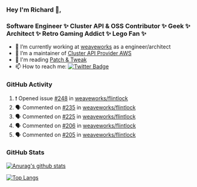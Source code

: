 ### Hey I'm Richard 👋, 

<h3 align="left">Software Engineer ✨ Cluster API & OSS Contributor ✨ Geek ✨ Architect ✨ Retro Gaming Addict ✨ Lego Fan ✨</h3>

- 🔭 I’m currently working at [weaveworks](https://github.com/weaveworks) as a engineer/architect
- 👯 I’m a maintainer of [Cluster API Provider AWS](https://github.com/kubernetes-sigs/cluster-api-provider-aws)
- 💬 I'm reading [Patch & Tweak](https://bjooks.com/products/patch-tweak-exploring-modular-synthesis)
- 📫 How to reach me: [![Twitter Badge](https://img.shields.io/badge/-@fruit_case-00acee?style=flat&logo=Twitter&logoColor=white)](https://twitter.com/intent/follow?screen_name=fruit_case "Follow on Twitter")

### GitHub Activity 

<!--START_SECTION:activity-->
1. ❗️ Opened issue [#248](https://github.com/weaveworks/flintlock/issues/248) in [weaveworks/flintlock](https://github.com/weaveworks/flintlock)
2. 🗣 Commented on [#235](https://github.com/weaveworks/flintlock/issues/235) in [weaveworks/flintlock](https://github.com/weaveworks/flintlock)
3. 🗣 Commented on [#225](https://github.com/weaveworks/flintlock/issues/225) in [weaveworks/flintlock](https://github.com/weaveworks/flintlock)
4. 🗣 Commented on [#206](https://github.com/weaveworks/flintlock/issues/206) in [weaveworks/flintlock](https://github.com/weaveworks/flintlock)
5. 🗣 Commented on [#205](https://github.com/weaveworks/flintlock/issues/205) in [weaveworks/flintlock](https://github.com/weaveworks/flintlock)
<!--END_SECTION:activity-->

### GitHub Stats

[![Anurag's github stats](https://github-readme-stats.vercel.app/api?username=richardcase&count_private=true&show_icons=true)](https://github.com/anuraghazra/github-readme-stats)

[![Top Langs](https://github-readme-stats.vercel.app/api/top-langs/?username=richardcase&hide=html&layout=compact)](https://github.com/anuraghazra/github-readme-stats)
